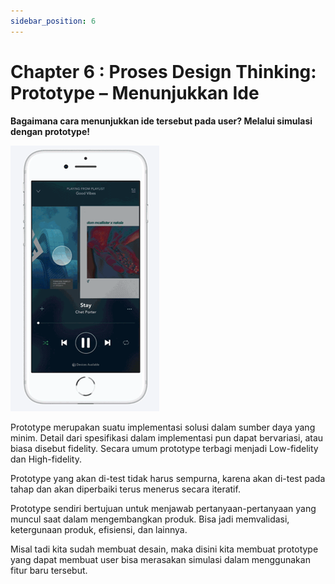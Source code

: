 ```yaml
---
sidebar_position: 6
---
```


# Chapter 6 : Proses Design Thinking: Prototype – Menunjukkan Ide

**Bagaimana cara menunjukkan ide tersebut pada user? Melalui simulasi dengan prototype!**

![Docusaurus Plushie](./img/gambar6.png)

Prototype merupakan suatu implementasi solusi dalam sumber daya yang minim. Detail dari spesifikasi dalam implementasi pun dapat bervariasi, atau biasa disebut fidelity. Secara umum prototype terbagi menjadi Low-fidelity dan High-fidelity.

Prototype yang akan di-test tidak harus sempurna, karena akan di-test pada tahap dan akan diperbaiki terus menerus secara iteratif.

Prototype sendiri bertujuan untuk menjawab pertanyaan-pertanyaan yang muncul saat dalam mengembangkan produk. Bisa jadi memvalidasi, ketergunaan produk, efisiensi, dan lainnya.

Misal tadi kita sudah membuat desain, maka disini kita membuat prototype yang dapat membuat user bisa merasakan simulasi dalam menggunakan fitur baru tersebut.
